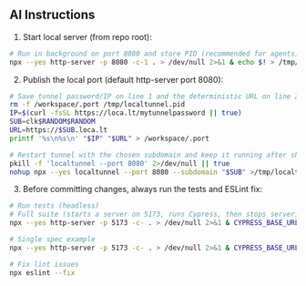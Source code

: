 ## AI Instructions

1. Start local server (from repo root):

```bash
# Run in background on port 8080 and store PID (recommended for agents)
npx --yes http-server -p 8080 -c-1 . > /dev/null 2>&1 & echo $! > /tmp/http-server.pid
```

2. Publish the local port (default http-server port 8080):

```bash
# Save tunnel password/IP on line 1 and the deterministic URL on line 2
rm -f /workspace/.port /tmp/localtunnel.pid
IP=$(curl -fsSL https://loca.lt/mytunnelpassword || true)
SUB=clk$RANDOM$RANDOM
URL=https://$SUB.loca.lt
printf '%s\n%s\n' "$IP" "$URL" > /workspace/.port

# Restart tunnel with the chosen subdomain and keep it running after shell exit
pkill -f 'localtunnel --port 8080' 2>/dev/null || true
nohup npx --yes localtunnel --port 8080 --subdomain "$SUB" >/tmp/localtunnel.log 2>&1 & echo $! > /tmp/localtunnel.pid
```

3. Before committing changes, always run the tests and ESLint fix:

```bash
# Run tests (headless)
# Full suite (starts a server on 5173, runs Cypress, then stops server)
npx --yes http-server -p 5173 -c- . > /dev/null 2>&1 & CYPRESS_BASE_URL=http://127.0.0.1:5173 npx --yes cypress run --config-file tests/cypress.config.js ; kill %1 || true

# Single spec example
npx --yes http-server -p 5173 -c- . > /dev/null 2>&1 & CYPRESS_BASE_URL=http://127.0.0.1:5173 npx --yes cypress run --config-file tests/cypress.config.js --spec tests/09_player_context_menu.cy.js ; kill %1 || true

# Fix lint issues
npx eslint --fix
```


